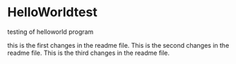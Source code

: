 # HelloWorldtest
testing of helloworld program

this is the first changes in the readme file.
This is the second changes in the readme file.
This is the third changes in the readme file.

